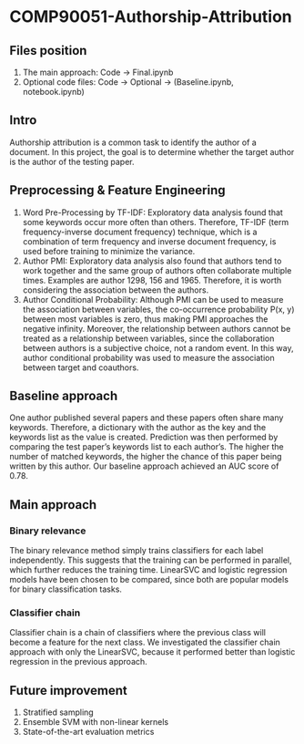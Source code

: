 # COMP90051-Authorship-Attribution

## Files position
1. The main approach: Code -> Final.ipynb
2. Optional code files: Code -> Optional -> (Baseline.ipynb, notebook.ipynb)

## Intro
Authorship attribution is a common task to identify the author of a document. In this project, the goal is to determine whether the target author is the author of the testing paper.

## Preprocessing & Feature Engineering
1. Word Pre-Processing by TF-IDF:  Exploratory data analysis found that some keywords occur more often than others. Therefore, TF-IDF (term frequency-inverse document frequency) technique, which is a combination of term frequency and inverse document frequency, is used before training to minimize the variance.  
2. Author PMI: Exploratory data analysis also found that authors tend to work together and the same group of authors often collaborate multiple times. Examples are author 1298, 156 and 1965. Therefore, it is worth considering the association between the authors.
3. Author Conditional Probability: Although PMI can be used to measure the association between variables, the co-occurrence probability P(x, y) between most variables is zero, thus making PMI approaches the negative infinity. Moreover, the relationship between authors cannot be treated as a relationship between variables, since the collaboration between authors is a subjective choice, not a random event. In this way, author conditional probability was used to measure the association between target and coauthors.

## Baseline approach
One author published several papers and these papers often share many keywords. Therefore, a dictionary with the author as the key and the keywords list as the value is created. Prediction was then performed by comparing the test paper’s keywords list to each author’s. The higher the number of matched keywords, the higher the chance of this paper being written by this author. Our baseline approach achieved an AUC score of 0.78. 

## Main approach
### Binary relevance
The binary relevance method simply trains classifiers for each label independently. This suggests that the training can be performed in parallel, which further reduces the training time. 
LinearSVC and logistic regression models have been chosen to be compared, since both are popular models for binary classification tasks. 
### Classifier chain
Classifier chain is a chain of classifiers where the previous class will become a feature for the next class. We investigated the classifier chain approach with only the LinearSVC, because it performed better than logistic regression in the previous approach.

## Future improvement
1. Stratified sampling
2. Ensemble SVM with non-linear kernels
3. State-of-the-art evaluation metrics

